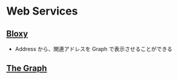 # Web Services

## [Bloxy](https://bloxy.info/)

- Address から、関連アドレスを Graph で表示させることができる

## [The Graph](the-graph.md)
